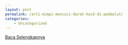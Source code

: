 ```yaml
---
layout: post
permalink: /arti-mimpi-mencuci-darah-haid-di-pembalut/
categories:
    - Uncategorized
---
```


[Baca Selengkapnya](/08)